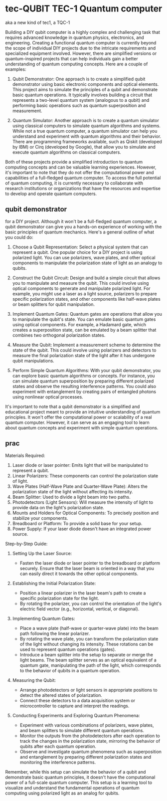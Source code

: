 # tec-QUBIT    TEC-1 Quantum computer

aka a new kind of tec1, a TQC-1


Building a DIY qubit computer is a highly complex and challenging task that requires advanced knowledge in quantum physics, electronics, and engineering. Creating a functional quantum computer is currently beyond the scope of individual DIY projects due to the intricate requirements and specialized equipment involved. However, there are simplified versions or quantum-inspired projects that can help individuals gain a better understanding of quantum computing concepts. Here are a couple of examples:

1. Qubit Demonstrator:
One approach is to create a simplified qubit demonstrator using basic electronic components and optical elements. This project aims to simulate the principles of a qubit and demonstrate basic quantum operations. It typically involves building a circuit that represents a two-level quantum system (analogous to a qubit) and performing basic operations such as quantum superposition and measurement.

2. Quantum Simulator:
Another approach is to create a quantum simulator using classical computers to simulate quantum algorithms and systems. While not a true quantum computer, a quantum simulator can help you understand and experiment with quantum algorithms and their behavior. There are programming frameworks available, such as Qiskit (developed by IBM) or Cirq (developed by Google), that allow you to simulate and execute quantum algorithms on classical computers.

Both of these projects provide a simplified introduction to quantum computing concepts and can be valuable learning experiences. However, it's important to note that they do not offer the computational power and capabilities of a full-fledged quantum computer. To access the full potential of quantum computing, it is currently necessary to collaborate with research institutions or organizations that have the resources and expertise to develop and operate quantum computers.

## qubit demonstrator 
for a DIY project. Although it won't be a full-fledged quantum computer, a qubit demonstrator can give you a hands-on experience of working with the basic principles of quantum mechanics. Here's a general outline of what you could do:

1. Choose a Qubit Representation: Select a physical system that can represent a qubit. One popular choice for a DIY project is using polarized light. You can use polarizers, wave plates, and other optical components to manipulate the polarization state of light as an analogy to qubits.

2. Construct the Qubit Circuit: Design and build a simple circuit that allows you to manipulate and measure the qubit. This could involve using optical components to generate and manipulate polarized light. For example, you might use a laser as a light source, polarizers to prepare specific polarization states, and other components like half-wave plates or beam splitters for qubit manipulation.

3. Implement Quantum Gates: Quantum gates are operations that allow you to manipulate the qubit's state. You can emulate basic quantum gates using optical components. For example, a Hadamard gate, which creates a superposition state, can be emulated by a beam splitter that combines two orthogonal polarization states.

4. Measure the Qubit: Implement a measurement scheme to determine the state of the qubit. This could involve using polarizers and detectors to measure the final polarization state of the light after it has undergone qubit manipulations.

5. Perform Simple Quantum Algorithms: With your qubit demonstrator, you can explore basic quantum algorithms or concepts. For instance, you can simulate quantum superposition by preparing different polarized states and observe the resulting interference patterns. You could also experiment with entanglement by creating pairs of entangled photons using nonlinear optical processes.

It's important to note that a qubit demonstrator is a simplified and educational project meant to provide an intuitive understanding of quantum principles. It won't offer the computational power or scalability of a real quantum computer. However, it can serve as an engaging tool to learn about quantum concepts and experiment with simple quantum operations.


## prac

Materials Required:
1. Laser diode or laser pointer: Emits light that will be manipulated to represent a qubit.
2. Linear Polarizers: These components can control the polarization state of light.
3. Wave Plates (Half-Wave Plate and Quarter-Wave Plate): Alters the polarization state of the light without affecting its intensity.
4. Beam Splitter: Used to divide a light beam into two paths.
5. Photodetectors (Light Sensors): Will measure the intensity of light to provide data on the light's polarization state.
6. Mounts and Holders for Optical Components: To precisely position and stabilize your components.
7. Breadboard or Platform: To provide a solid base for your setup.
8. Power Supply: If your laser diode doesn't have an integrated power source.

Step-by-Step Guide:

1. Setting Up the Laser Source:
   - Fasten the laser diode or laser pointer to the breadboard or platform securely. Ensure that the laser beam is oriented in a way that you can easily direct it towards the other optical components.

2. Establishing the Initial Polarization State:
   - Position a linear polarizer in the laser beam's path to create a specific polarization state for the light.
   - By rotating the polarizer, you can control the orientation of the light's electric field vector (e.g., horizontal, vertical, or diagonal).

3. Implementing Quantum Gates:
   - Place a wave plate (half-wave or quarter-wave plate) into the beam path following the linear polarizer.
   - By rotating the wave plate, you can transform the polarization state of the light without changing its intensity. These rotations can be used to represent quantum operations (gates).
   - Introduce a beam splitter into the setup to separate or merge the light beams. The beam splitter serves as an optical equivalent of a quantum gate, manipulating the path of the light, which corresponds to the behavior of qubits in a quantum operation.

4. Measuring the Qubit:
   - Arrange photodetectors or light sensors in appropriate positions to detect the altered states of polarization.
   - Connect these detectors to a data acquisition system or microcontroller to capture and interpret the readings.

5. Conducting Experiments and Exploring Quantum Phenomena:
   - Experiment with various combinations of polarizers, wave plates, and beam splitters to simulate different quantum operations.
   - Monitor the outputs from the photodetectors after each operation to track the changes in the polarization state, mirroring the behavior of qubits after each quantum operation.
   - Observe and investigate quantum phenomena such as superposition and entanglement by preparing different polarization states and monitoring the interference patterns.

Remember, while this setup can simulate the behavior of a qubit and demonstrate basic quantum principles, it doesn't have the computational power of a full-scale quantum computer. This setup is a learning tool to visualize and understand the fundamental operations of quantum computing using polarized light as an analog for qubits.



